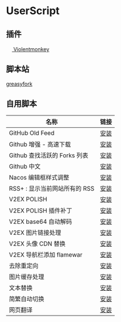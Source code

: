 # UserScript

## 插件

[<img src="https://violentmonkey.github.io/static/vm-6437e4e5a400c6eff1c23ead4d549b0a.png" height="16px"> Violentmonkey](https://violentmonkey.github.io/)

## 脚本站

[greasyfork](https://greasyfork.org/zh-CN)

## 自用脚本

| 名称                          | 链接                                                      |
| ----------------------------- | --------------------------------------------------------- |
| GitHub Old Feed               | [安装][github-old-feed]                                   |
| Github 增强 - 高速下载        | [安装][GithubEnhanced-High-Speed-Download]                |
| Github 查找活跃的 Forks 列表  | [安装][github-find-active-forks]                          |
| Github 中文                   | [安装][github-chinese]                                    |
| Nacos 编辑框样式调整          | [安装][nacos-style]                                       |
| RSS+ : 显示当前网站所有的 RSS | [安装][rss-show-site-all-rss]                             |
| V2EX POLISH                   | [安装][v2ex-polish]                                       |
| V2EX POLISH 插件补丁          | [安装][v2ex-polish-patch]                                 |
| V2EX base64 自动解码          | [安装][Base64-Decode-In-V2ex]                             |
| V2EX 图片链接处理             | [安装][v2ex-link-to-img]                     |
| V2EX 头像 CDN 替换            | [安装][v2ex-avatar-cdn-replace]                           |
| V2EX 导航栏添加 flamewar      | [安装][v2ex-flamewar]                                     |
| 去除重定向                    | [安装][anti-redirect]                                     |
| 图片缓存处理                  | [安装][image-cache]                                       |
| 文本替换                      | [安装][TextReplacer]                                      |
| 简繁自动切换                  | [安装][Switch-Traditional-Chinese-and-Simplified-Chinese] |
| 网页翻译                      | [安装][webpage-translate]                                 |

[说明: 以下为引用, 在页面上不展示]: https://github.com/anaer/UserScript
[Base64-Decode-In-V2ex]: https://github.com/anaer/UserScript/raw/main/user.js/Base64-Decode-In-V2ex.user.js
[v2ex-link-to-img]: https://github.com/anaer/UserScript/raw/main/user.js/v2ex-link-to-img.user.js
[GithubEnhanced-High-Speed-Download]: https://github.com/anaer/UserScript/raw/main/user.js/GithubEnhanced-High-Speed-Download.user.js
[Switch-Traditional-Chinese-and-Simplified-Chinese]: https://github.com/anaer/UserScript/raw/main/user.js/Switch-Traditional-Chinese-and-Simplified-Chinese.user.js
[TextReplacer]: https://github.com/anaer/UserScript/raw/main/user.js/TextReplacer.user.js
[anti-redirect]: https://github.com/anaer/UserScript/raw/main/user.js/anti-redirect.user.js
[github-find-active-forks]: https://github.com/anaer/UserScript/raw/main/user.js/github-find-active-forks.user.js
[github-old-feed]: https://github.com/anaer/UserScript/raw/main/user.js/github-old-feed.user.js
[image-cache]: https://github.com/anaer/UserScript/raw/main/user.js/image-cache.user.js
[nacos-style]: https://github.com/anaer/UserScript/raw/main/user.js/nacos-style.user.js
[rss-show-site-all-rss]: https://github.com/anaer/UserScript/raw/main/user.js/rss-show-site-all-rss.user.js
[v2ex-avatar-cdn-replace]: https://github.com/anaer/UserScript/raw/main/user.js/v2ex-avatar-cdn-replace.user.js
[v2ex-polish]: https://github.com/anaer/UserScript/raw/main/user.js/v2ex-polish.user.js
[v2ex-polish-patch]: https://github.com/anaer/UserScript/raw/main/user.js/v2ex-polish-patch.user.js
[webpage-translate]: https://github.com/anaer/UserScript/raw/main/user.js/webpage-translate.user.js
[v2ex-flamewar]: https://github.com/anaer/UserScript/raw/main/user.js/v2ex-flamewar.user.js
[github-chinese]: https://github.com/anaer/UserScript/raw/main/user.js/github-chinese.user.js
